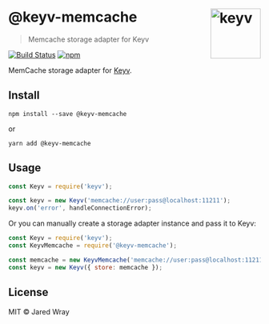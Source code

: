 # @keyv-memcache [<img width="100" align="right" src="https://rawgit.com/lukechilds/keyv/master/media/logo.svg" alt="keyv">](https://github.com/jaredwray/keyv-memcache)

> Memcache storage adapter for Keyv


[![Build Status](https://travis-ci.org/jaredwray/keyv-memcache.svg?branch=master)](https://travis-ci.org/jaredwray/keyv-memcache)
[![npm](https://img.shields.io/npm/v/@keyv-memcache.svg)](https://www.npmjs.com/package/@keyv-memcache)

MemCache storage adapter for [Keyv](https://github.com/lukechilds/keyv).

## Install

```shell
npm install --save @keyv-memcache
```
or 
```
yarn add @keyv-memcache
```

## Usage

```js
const Keyv = require('keyv');

const keyv = new Keyv('memcache://user:pass@localhost:11211');
keyv.on('error', handleConnectionError);
```

Or you can manually create a storage adapter instance and pass it to Keyv:

```js
const Keyv = require('keyv');
const KeyvMemcache = require('@keyv-memcache');

const memcache = new KeyvMemcache('memcache://user:pass@localhost:11211');
const keyv = new Keyv({ store: memcache });
```

## License

MIT © Jared Wray
